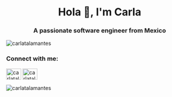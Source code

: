 <h1 align="center">Hola 👋, I'm Carla</h1>
<h3 align="center">A passionate software engineer from Mexico</h3>

<p align="left"> <img src="https://komarev.com/ghpvc/?username=carlatalamantes&label=Profile%20views&color=0e75b6&style=flat" alt="carlatalamantes" /> </p>

<h3 align="left">Connect with me:</h3>
<p align="left">
<a href="https://linkedin.com/in/carlatalamantes" target="blank"><img align="center" src="https://cdn.jsdelivr.net/npm/simple-icons@3.0.1/icons/linkedin.svg" alt="carlatalamantes" height="30" width="40" /></a>
<a href="https://instagram.com/carlatalamantes" target="blank"><img align="center" src="https://cdn.jsdelivr.net/npm/simple-icons@3.0.1/icons/instagram.svg" alt="carlatalamantes" height="30" width="40" /></a>
</p>



<p><img align="center" src="https://github-readme-stats.vercel.app/api/top-langs?username=carlatalamantes&show_icons=true&locale=en&layout=compact" alt="carlatalamantes" /></p>
